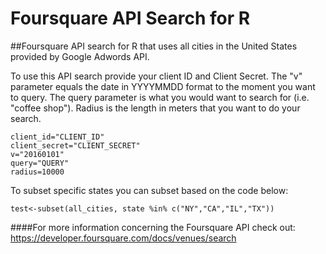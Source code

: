 # Foursquare API Search for R 
##Foursquare API search for R that uses all cities in the United States provided by Google Adwords API. 


To use this API search provide your client ID and Client Secret. The "v" parameter equals the date in YYYYMMDD format to the moment you want to query. The query parameter is what you would want to search for (i.e. "coffee shop"). Radius is the length in meters that you want to do your search. 
```
client_id="CLIENT_ID"
client_secret="CLIENT_SECRET"
v="20160101"
query="QUERY"
radius=10000
```

To subset specific states you can subset based on the code below:
```
test<-subset(all_cities, state %in% c("NY","CA","IL","TX"))
```
####For more information concerning the Foursquare API check out: https://developer.foursquare.com/docs/venues/search
